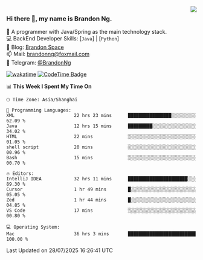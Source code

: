 <img  align="right" src="https://github-readme-stats-brandon0824.vercel.app/api/top-langs/?username=brandon0824&layout=compact">

### Hi there 👋, my name is Brandon Ng.

🌱 A programmer with Java/Spring as the main technology stack.  
💻 BackEnd Developer Skills: [`Java`] | [`Python`]  
📝 Blog: [Brandon Space](https://blog.brandonng.cc)  
📫 Mail: brandonng@foxmail.com  
📰 Telegram: [@BrandonNg](https://t.me/BrandonNg24)  

[![wakatime](https://wakatime.com/badge/user/940cafbf-f9d5-4b24-9a07-19bb072f52bb.svg)](https://wakatime.com/@940cafbf-f9d5-4b24-9a07-19bb072f52bb)
[![CodeTime Badge](https://shields.jannchie.com/endpoint?style=plastic&color=&url=https%3A%2F%2Fapi.codetime.dev%2Fv3%2Fusers%2Fshield%3Fuid%3D128%26minutes%3D10080)](https://codetime.dev)

<!--START_SECTION:waka-->
📊 **This Week I Spent My Time On** 

```text
🕑︎ Time Zone: Asia/Shanghai

💬 Programming Languages: 
XML                      22 hrs 23 mins      ████████████████░░░░░░░░░   62.09 % 
Java                     12 hrs 15 mins      █████████░░░░░░░░░░░░░░░░   34.02 % 
HTML                     22 mins             ░░░░░░░░░░░░░░░░░░░░░░░░░   01.05 % 
shell script             20 mins             ░░░░░░░░░░░░░░░░░░░░░░░░░   00.96 % 
Bash                     15 mins             ░░░░░░░░░░░░░░░░░░░░░░░░░   00.70 % 

🔥 Editors: 
IntelliJ IDEA            32 hrs 11 mins      ██████████████████████░░░   89.30 % 
Cursor                   1 hr 49 mins        █░░░░░░░░░░░░░░░░░░░░░░░░   05.05 % 
Zed                      1 hr 44 mins        █░░░░░░░░░░░░░░░░░░░░░░░░   04.85 % 
VS Code                  17 mins             ░░░░░░░░░░░░░░░░░░░░░░░░░   00.80 % 

💻 Operating System: 
Mac                      36 hrs 3 mins       █████████████████████████   100.00 % 
```


 Last Updated on 28/07/2025 16:26:41 UTC
<!--END_SECTION:waka-->
